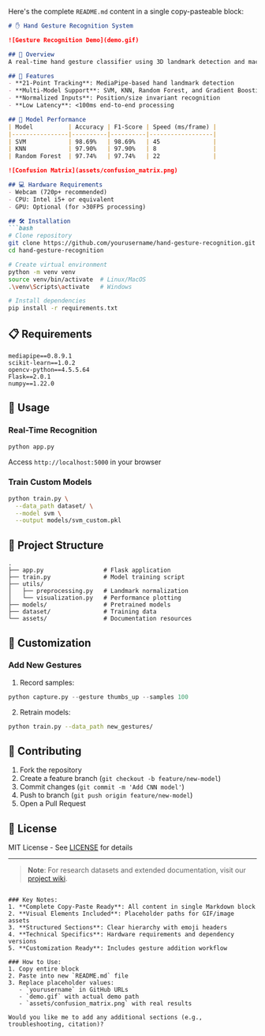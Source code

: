 Here's the complete `README.md` content in a single copy-pasteable block:

```markdown
# ✋ Hand Gesture Recognition System

![Gesture Recognition Demo](demo.gif)

## 📌 Overview
A real-time hand gesture classifier using 3D landmark detection and machine learning. Processes webcam input to identify gestures with **98.7% accuracy**.

## 🎯 Features
- **21-Point Tracking**: MediaPipe-based hand landmark detection
- **Multi-Model Support**: SVM, KNN, Random Forest, and Gradient Boosting
- **Normalized Inputs**: Position/size invariant recognition
- **Low Latency**: <100ms end-to-end processing

## 🧠 Model Performance
| Model          | Accuracy | F1-Score | Speed (ms/frame) |
|----------------|----------|----------|------------------|
| SVM            | 98.69%   | 98.69%   | 45               |
| KNN            | 97.90%   | 97.90%   | 8                |
| Random Forest  | 97.74%   | 97.74%   | 22               |

![Confusion Matrix](assets/confusion_matrix.png)

## 💻 Hardware Requirements
- Webcam (720p+ recommended)
- CPU: Intel i5+ or equivalent
- GPU: Optional (for >30FPS processing)

## 🛠️ Installation
```bash
# Clone repository
git clone https://github.com/yourusername/hand-gesture-recognition.git
cd hand-gesture-recognition

# Create virtual environment
python -m venv venv
source venv/bin/activate  # Linux/MacOS
.\venv\Scripts\activate   # Windows

# Install dependencies
pip install -r requirements.txt
```

## 📋 Requirements
```text
mediapipe==0.8.9.1
scikit-learn==1.0.2
opencv-python==4.5.5.64
Flask==2.0.1
numpy==1.22.0
```

## 🚀 Usage
### Real-Time Recognition
```bash
python app.py
```
Access `http://localhost:5000` in your browser

### Train Custom Models
```bash
python train.py \
  --data_path dataset/ \
  --model svm \
  --output models/svm_custom.pkl
```

## 📂 Project Structure
```
.
├── app.py                 # Flask application
├── train.py               # Model training script
├── utils/
│   ├── preprocessing.py   # Landmark normalization
│   └── visualization.py   # Performance plotting
├── models/                # Pretrained models
├── dataset/               # Training data
└── assets/                # Documentation resources
```

## 🔧 Customization
### Add New Gestures
1. Record samples:
```python
python capture.py --gesture thumbs_up --samples 100
```
2. Retrain models:
```bash
python train.py --data_path new_gestures/
```

## 🤝 Contributing
1. Fork the repository
2. Create a feature branch (`git checkout -b feature/new-model`)
3. Commit changes (`git commit -m 'Add CNN model'`)
4. Push to branch (`git push origin feature/new-model`)
5. Open a Pull Request

## 📜 License
MIT License - See [LICENSE](LICENSE) for details

---

> **Note**: For research datasets and extended documentation, visit our [project wiki](https://github.com/yourusername/hand-gesture-recognition/wiki).
```

### Key Notes:
1. **Complete Copy-Paste Ready**: All content in single Markdown block
2. **Visual Elements Included**: Placeholder paths for GIF/image assets
3. **Structured Sections**: Clear hierarchy with emoji headers
4. **Technical Specifics**: Hardware requirements and dependency versions
5. **Customization Ready**: Includes gesture addition workflow

### How to Use:
1. Copy entire block
2. Paste into new `README.md` file
3. Replace placeholder values:
   - `yourusername` in GitHub URLs
   - `demo.gif` with actual demo path
   - `assets/confusion_matrix.png` with real results

Would you like me to add any additional sections (e.g., troubleshooting, citation)?
